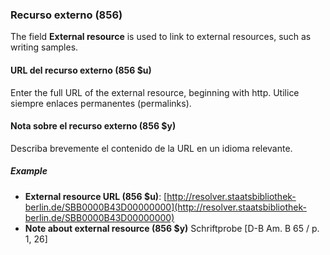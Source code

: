 ### Recurso externo (856)

The field **External resource** is used to link to external resources, such as writing samples.

#### URL del recurso externo (856 $u)

Enter the full URL of the external resource, beginning with http. Utilice siempre enlaces permanentes (permalinks).

#### Nota sobre el recurso externo (856 $y)

Describa brevemente el contenido de la URL en un idioma relevante.

##### Example

- **External resource URL (856 $u)**: [http://resolver.staatsbibliothek-berlin.de/SBB0000B43D00000000](http://resolver.staatsbibliothek-berlin.de/SBB0000B43D00000000)
- **Note about external resource (856 $y)** Schriftprobe [D-B Am. B 65 / p. 1, 26]
